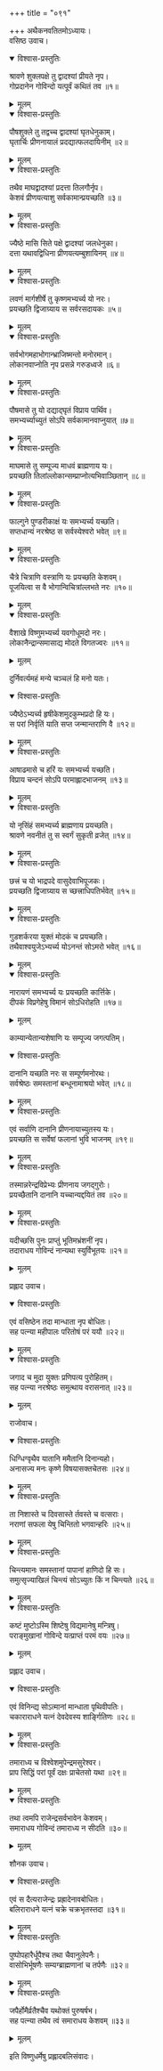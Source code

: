 +++
title = "०९१"

+++
अथैकनवतितमोऽध्यायः।  
वसिष्ठ उवाच।  

<details open><summary>विश्वास-प्रस्तुतिः</summary>

श्रावणे शुक्लपक्षे तु द्वादश्यां प्रीयते नृप।  
गोप्रदानेन गोविन्दो यत्पूर्वं कथितं तव ॥१॥
</details>

<details><summary>मूलम्</summary>

श्रावणे शुक्लपक्षे तु द्वादश्यां प्रीयते नृप।  
गोप्रदानेन गोविन्दो यत्पूर्वं कथितं तव ॥१॥
</details>


<details open><summary>विश्वास-प्रस्तुतिः</summary>

पौषशुक्ले तु तद्वच्च द्वादश्यां घृतधेनुकाम्।  
घृतार्चिः प्रीणनायालं प्रदद्यात्फलदायिनीम् ॥२॥
</details>

<details><summary>मूलम्</summary>

पौषशुक्ले तु तद्वच्च द्वादश्यां घृतधेनुकाम्।  
घृतार्चिः प्रीणनायालं प्रदद्यात्फलदायिनीम् ॥२॥
</details>


<details open><summary>विश्वास-प्रस्तुतिः</summary>

तथैव माघद्वादश्यां प्रदत्ता तिलगौर्नृप।  
केशवं प्रीणयत्याशु सर्वकामान्प्रयच्छति ॥३॥
</details>

<details><summary>मूलम्</summary>

तथैव माघद्वादश्यां प्रदत्ता तिलगौर्नृप।  
केशवं प्रीणयत्याशु सर्वकामान्प्रयच्छति ॥३॥
</details>


<details open><summary>विश्वास-प्रस्तुतिः</summary>

ज्यैष्ठे मासि सिते पक्षे द्वादश्यां जलधेनुका।  
दत्ता यथावद्विधिना प्रीणयत्यम्बुशायिनम् ॥४॥
</details>

<details><summary>मूलम्</summary>

ज्यैष्ठे मासि सिते पक्षे द्वादश्यां जलधेनुका।  
दत्ता यथावद्विधिना प्रीणयत्यम्बुशायिनम् ॥४॥
</details>


<details open><summary>विश्वास-प्रस्तुतिः</summary>

लवणं मार्गशीर्षे तु कृष्णमभ्यर्च्य यो नरः।  
प्रयच्छति द्विजाग्र्याय स सर्वरसदायकः ॥५॥
</details>

<details><summary>मूलम्</summary>

लवणं मार्गशीर्षे तु कृष्णमभ्यर्च्य यो नरः।  
प्रयच्छति द्विजाग्र्याय स सर्वरसदायकः ॥५॥
</details>


<details open><summary>विश्वास-प्रस्तुतिः</summary>

सर्वभोगमहाभोगान्भ्राजिष्मन्तो मनोरमान्।  
लोकानवाप्नोति नृप प्रसन्ने गरुडध्वजे ॥६॥
</details>

<details><summary>मूलम्</summary>

सर्वभोगमहाभोगान्भ्राजिष्मन्तो मनोरमान्।  
लोकानवाप्नोति नृप प्रसन्ने गरुडध्वजे ॥६॥
</details>


<details open><summary>विश्वास-प्रस्तुतिः</summary>

पौषमासे तु यो दद्याद्घृतं विप्राय पार्थिव।  
समभ्यर्च्याच्युतं सोऽपि सर्वकामानवाप्नुयात् ॥७॥
</details>

<details><summary>मूलम्</summary>

पौषमासे तु यो दद्याद्घृतं विप्राय पार्थिव।  
समभ्यर्च्याच्युतं सोऽपि सर्वकामानवाप्नुयात् ॥७॥
</details>


<details open><summary>विश्वास-प्रस्तुतिः</summary>

माघमासे तु सम्पूज्य माधवं ब्राह्मणाय यः।  
प्रयच्छति तिलांल्लोकान्सम्प्राप्नोत्यभिवाञ्छितान् ॥८॥
</details>

<details><summary>मूलम्</summary>

माघमासे तु सम्पूज्य माधवं ब्राह्मणाय यः।  
प्रयच्छति तिलांल्लोकान्सम्प्राप्नोत्यभिवाञ्छितान् ॥८॥
</details>


<details open><summary>विश्वास-प्रस्तुतिः</summary>

फाल्गुने पुण्डरीकाक्षं यः समभ्यर्च्य यच्छति।  
सप्तधान्यं नरश्रेष्ठ स सर्वस्येश्वरो भवेत् ॥९॥
</details>

<details><summary>मूलम्</summary>

फाल्गुने पुण्डरीकाक्षं यः समभ्यर्च्य यच्छति।  
सप्तधान्यं नरश्रेष्ठ स सर्वस्येश्वरो भवेत् ॥९॥
</details>


<details open><summary>विश्वास-प्रस्तुतिः</summary>

चैत्रे चित्राणि वस्त्राणि यः प्रयच्छति केशवम्।  
पूजयित्वा स वै भोगान्विचित्रांल्लभते नरः ॥१०॥
</details>

<details><summary>मूलम्</summary>

चैत्रे चित्राणि वस्त्राणि यः प्रयच्छति केशवम्।  
पूजयित्वा स वै भोगान्विचित्रांल्लभते नरः ॥१०॥
</details>


<details open><summary>विश्वास-प्रस्तुतिः</summary>

वैशाखे विष्णुमभ्यर्च्य यवगोधूमदो नरः।  
लोकानैन्द्रान्समासाद्य मोदते विगतज्वरः ॥११॥
</details>

<details><summary>मूलम्</summary>

वैशाखे विष्णुमभ्यर्च्य यवगोधूमदो नरः।  
लोकानैन्द्रान्समासाद्य मोदते विगतज्वरः ॥११॥
</details>

दुर्निवर्त्यमहं मन्ये चञ्चलं हि मनो यतः।  

<details open><summary>विश्वास-प्रस्तुतिः</summary>

ज्यैष्ठेऽभ्यर्च्य हृषीकेशमुदकुम्भप्रदो हि यः।  
स परां निर्वृतिं याति सप्त जन्मान्तराणि वै ॥१२॥
</details>

<details><summary>मूलम्</summary>

ज्यैष्ठेऽभ्यर्च्य हृषीकेशमुदकुम्भप्रदो हि यः।  
स परां निर्वृतिं याति सप्त जन्मान्तराणि वै ॥१२॥
</details>


<details open><summary>विश्वास-प्रस्तुतिः</summary>

आषाढमासे च हरिं यः समभ्यर्च्य यच्छति।  
विप्राय चन्दनं सोऽपि परमाह्लादभाजनम् ॥१३॥
</details>

<details><summary>मूलम्</summary>

आषाढमासे च हरिं यः समभ्यर्च्य यच्छति।  
विप्राय चन्दनं सोऽपि परमाह्लादभाजनम् ॥१३॥
</details>


<details open><summary>विश्वास-प्रस्तुतिः</summary>

यो नृसिंहं समभ्यर्च्य ब्राह्मणाय प्रयच्छति।  
श्रावणे नवनीतं तु स स्वर्गं सुकृती व्रजेत् ॥१४॥
</details>

<details><summary>मूलम्</summary>

यो नृसिंहं समभ्यर्च्य ब्राह्मणाय प्रयच्छति।  
श्रावणे नवनीतं तु स स्वर्गं सुकृती व्रजेत् ॥१४॥
</details>


<details open><summary>विश्वास-प्रस्तुतिः</summary>

छत्त्रं च यो भाद्रपदे वासुदेवाभिपूजकः।  
प्रयच्छति द्विजाग्र्याय स च्छत्त्राधिपतिर्भवेत् ॥१५॥
</details>

<details><summary>मूलम्</summary>

छत्त्रं च यो भाद्रपदे वासुदेवाभिपूजकः।  
प्रयच्छति द्विजाग्र्याय स च्छत्त्राधिपतिर्भवेत् ॥१५॥
</details>


<details open><summary>विश्वास-प्रस्तुतिः</summary>

गुडशर्करया युक्तं मोदकं च प्रयच्छति।  
तथैवाश्वयुजेऽभ्यर्च्य योऽनन्तं सोऽमरो भवेत् ॥१६॥
</details>

<details><summary>मूलम्</summary>

गुडशर्करया युक्तं मोदकं च प्रयच्छति।  
तथैवाश्वयुजेऽभ्यर्च्य योऽनन्तं सोऽमरो भवेत् ॥१६॥
</details>


<details open><summary>विश्वास-प्रस्तुतिः</summary>

नारायणं समभ्यर्च्य यः प्रयच्छति कार्त्तिके।  
दीपकं विप्रगेहेषु विमानं सोऽधिरोहति ॥१७॥
</details>

<details><summary>मूलम्</summary>

नारायणं समभ्यर्च्य यः प्रयच्छति कार्त्तिके।  
दीपकं विप्रगेहेषु विमानं सोऽधिरोहति ॥१७॥
</details>

काम्यान्येतान्यशेषाणि यः सम्पूज्य जगत्पतिम्।  

<details open><summary>विश्वास-प्रस्तुतिः</summary>

दानानि यच्छति नरः स सम्पूर्णमनोरथः।  
सर्वश्रेष्ठः समस्तानां बन्धूनामाश्रयो भवेत् ॥१८॥
</details>

<details><summary>मूलम्</summary>

दानानि यच्छति नरः स सम्पूर्णमनोरथः।  
सर्वश्रेष्ठः समस्तानां बन्धूनामाश्रयो भवेत् ॥१८॥
</details>


<details open><summary>विश्वास-प्रस्तुतिः</summary>

एवं सर्वाणि दानानि प्रीणनायाच्युतस्य यः।  
प्रयच्छति स सर्वेषां फलानां भुवि भाजनम् ॥१९॥
</details>

<details><summary>मूलम्</summary>

एवं सर्वाणि दानानि प्रीणनायाच्युतस्य यः।  
प्रयच्छति स सर्वेषां फलानां भुवि भाजनम् ॥१९॥
</details>


<details open><summary>विश्वास-प्रस्तुतिः</summary>

तस्मान्नरेन्द्रविप्रेभ्यः प्रीणनाय जगद्गुरोः।  
प्रयच्छैतानि दानानि यच्चान्यद्दयितं तव ॥२०॥
</details>

<details><summary>मूलम्</summary>

तस्मान्नरेन्द्रविप्रेभ्यः प्रीणनाय जगद्गुरोः।  
प्रयच्छैतानि दानानि यच्चान्यद्दयितं तव ॥२०॥
</details>


<details open><summary>विश्वास-प्रस्तुतिः</summary>

यदीच्छसि पुनः प्राप्तुं भूतिमभ्रंशनीं नृप।  
तदाराधय गोविन्दं नान्यथा स्युर्विभूतयः ॥२१॥
</details>

<details><summary>मूलम्</summary>

यदीच्छसि पुनः प्राप्तुं भूतिमभ्रंशनीं नृप।  
तदाराधय गोविन्दं नान्यथा स्युर्विभूतयः ॥२१॥
</details>

प्रह्लाद उवाच।  

<details open><summary>विश्वास-प्रस्तुतिः</summary>

एवं वसिष्ठेन तदा मान्धाता नृप बोधितः।  
सह पत्न्या महीपालः परितोषं परं ययौ ॥२२॥
</details>

<details><summary>मूलम्</summary>

एवं वसिष्ठेन तदा मान्धाता नृप बोधितः।  
सह पत्न्या महीपालः परितोषं परं ययौ ॥२२॥
</details>


<details open><summary>विश्वास-प्रस्तुतिः</summary>

जगाद च मुदा युक्तः प्रणिपत्य पुरोहितम्।  
सह पत्न्या नरश्रेष्ठः समुत्थाय वरासनात् ॥२३॥
</details>

<details><summary>मूलम्</summary>

जगाद च मुदा युक्तः प्रणिपत्य पुरोहितम्।  
सह पत्न्या नरश्रेष्ठः समुत्थाय वरासनात् ॥२३॥
</details>

राजोवाच।  

<details open><summary>विश्वास-प्रस्तुतिः</summary>

धिग्धिग्वृथैव यातानि ममैतानि दिनान्यहो।  
अनासज्य मनः कृष्णे विषयासक्तचेतसः ॥२४॥
</details>

<details><summary>मूलम्</summary>

धिग्धिग्वृथैव यातानि ममैतानि दिनान्यहो।  
अनासज्य मनः कृष्णे विषयासक्तचेतसः ॥२४॥
</details>


<details open><summary>विश्वास-प्रस्तुतिः</summary>

ता निशास्ते च दिवसास्ते र्तवस्ते च वत्सराः।  
नराणां सफला येषु चिन्तितो भगवान्हरिः ॥२५॥
</details>

<details><summary>मूलम्</summary>

ता निशास्ते च दिवसास्ते र्तवस्ते च वत्सराः।  
नराणां सफला येषु चिन्तितो भगवान्हरिः ॥२५॥
</details>


<details open><summary>विश्वास-प्रस्तुतिः</summary>

चिन्त्यमानः समस्तानां पापानां हाणिदो हि सः।  
समुत्सृज्याखिलं चिन्त्यं सोऽच्युतः किं न चिन्त्यते ॥२६॥
</details>

<details><summary>मूलम्</summary>

चिन्त्यमानः समस्तानां पापानां हाणिदो हि सः।  
समुत्सृज्याखिलं चिन्त्यं सोऽच्युतः किं न चिन्त्यते ॥२६॥
</details>


<details open><summary>विश्वास-प्रस्तुतिः</summary>

कष्टं मुष्टोऽस्मि शिष्टेषु विद्यमानेषु मन्त्रिषु।  
पराङ्मुखानां गोविन्दे यत्प्राप्तं परमं वयः ॥२७॥
</details>

<details><summary>मूलम्</summary>

कष्टं मुष्टोऽस्मि शिष्टेषु विद्यमानेषु मन्त्रिषु।  
पराङ्मुखानां गोविन्दे यत्प्राप्तं परमं वयः ॥२७॥
</details>

प्रह्लाद उवाच।  

<details open><summary>विश्वास-प्रस्तुतिः</summary>

एवं विनिन्द्य सोऽत्मानां मान्धाता पृथिवीपतिः।  
चकाराराधने यत्नं देवदेवस्य शार्ङ्गितिणः ॥२८॥
</details>

<details><summary>मूलम्</summary>

एवं विनिन्द्य सोऽत्मानां मान्धाता पृथिवीपतिः।  
चकाराराधने यत्नं देवदेवस्य शार्ङ्गितिणः ॥२८॥
</details>


<details open><summary>विश्वास-प्रस्तुतिः</summary>

तमाराध्य च विश्वेशमुपेन्द्रमसुरेश्वर।  
प्राप सिद्धिं परां पूर्वं दक्षः प्राचेतसो यथा ॥२९॥
</details>

<details><summary>मूलम्</summary>

तमाराध्य च विश्वेशमुपेन्द्रमसुरेश्वर।  
प्राप सिद्धिं परां पूर्वं दक्षः प्राचेतसो यथा ॥२९॥
</details>


<details open><summary>विश्वास-प्रस्तुतिः</summary>

तथा त्वमपि राजेन्द्रसर्वभावेन केशवम्।  
समाराधय गोविन्दं तमाराध्य न सीदति ॥३०॥
</details>

<details><summary>मूलम्</summary>

तथा त्वमपि राजेन्द्रसर्वभावेन केशवम्।  
समाराधय गोविन्दं तमाराध्य न सीदति ॥३०॥
</details>

शौनक उवाच।  

<details open><summary>विश्वास-प्रस्तुतिः</summary>

एवं स दैत्यराजेन्द्रः प्रह्रादेनावबोधितः।  
बलिराराधने यत्नं चक्रे चक्रभृतस्तदा ॥३१॥
</details>

<details><summary>मूलम्</summary>

एवं स दैत्यराजेन्द्रः प्रह्रादेनावबोधितः।  
बलिराराधने यत्नं चक्रे चक्रभृतस्तदा ॥३१॥
</details>


<details open><summary>विश्वास-प्रस्तुतिः</summary>

पुष्पोपहारैर्धूपैश्च तथा चैवानुलेपनैः।  
वासोभिर्भूषणैः सम्यग्ब्राह्मणानां च तर्पणैः ॥३२॥
</details>

<details><summary>मूलम्</summary>

पुष्पोपहारैर्धूपैश्च तथा चैवानुलेपनैः।  
वासोभिर्भूषणैः सम्यग्ब्राह्मणानां च तर्पणैः ॥३२॥
</details>


<details open><summary>विश्वास-प्रस्तुतिः</summary>

जपैर्होमैर्व्रतैश्चैव यथोक्तं पुरुषर्षभ।  
सह पत्न्या तथैव त्वं समाराधय केशवम् ॥३३॥
</details>

<details><summary>मूलम्</summary>

जपैर्होमैर्व्रतैश्चैव यथोक्तं पुरुषर्षभ।  
सह पत्न्या तथैव त्वं समाराधय केशवम् ॥३३॥
</details>

इति विष्णुधर्मेषु प्रह्लादबलिसंवादः।  
